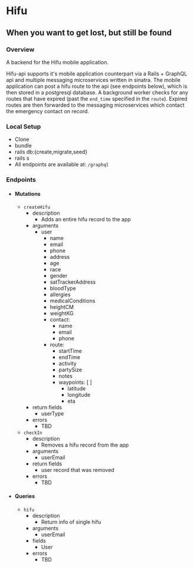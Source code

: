 # Hifu

## When you want to get lost, but still be found

### Overview

A backend for the Hifu mobile application.

Hifu-api supports it's mobile application counterpart via a Rails + GraphQL api and multiple messaging microservices written in sinatra.  The mobile application can post a hifu route to the api (see endpoints below), which is then stored in a postgresql database. A background worker checks for any routes that have expired (past the `end_time` specified in the `route`). Expired routes are then forwarded to the messaging microservices which contact the emergency contact on record.

### Local Setup

 - Clone
 - bundle
 - rails db:{create,migrate,seed}
 - rails s
 - All endpoints are available at: `/graphql`


### Endpoints

- #### Mutations
  
  - `createHifu`
    - description
      - Adds an entire hifu record to the app
    - arguments
      - user
        - name
        - email
        - phone
        - address
        - age
        - race
        - gender
        - satTrackerAddress
        - bloodType
        - allergies
        - medicalConditions
        - heightCM
        - weightKG
        - contact:
          - name
          - email
          - phone
        - route:
          - startTime
          - endTime
          - activity
          - partySize
          - notes
          - waypoints: [ ]
            - latitude
            - longitude
            - eta
    - return fields
      - userType
    - errors
      - TBD
  - `checkIn`
    - description
      - Removes a hifu record from the app
    - arguments
      - userEmail
    - return fields
      - user record that was removed
    - errors
      - TBD
  
- #### Queries
  
  - `hifu`
    - description
      - Return info of single hifu
    - arguments
      - userEmail
    - fields
      - User
    - errors
      - TBD
